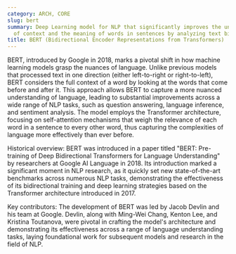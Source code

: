 ```yaml
---
category: ARCH, CORE
slug: bert
summary: Deep Learning model for NLP that significantly improves the understanding
  of context and the meaning of words in sentences by analyzing text bidirectionally.
title: BERT (Bidirectional Encoder Representations from Transformers)
---
```


BERT, introduced by Google in 2018, marks a pivotal shift in how machine learning models grasp the nuances of language. Unlike previous models that processed text in one direction (either left-to-right or right-to-left), BERT considers the full context of a word by looking at the words that come before and after it. This approach allows BERT to capture a more nuanced understanding of language, leading to substantial improvements across a wide range of NLP tasks, such as question answering, language inference, and sentiment analysis. The model employs the Transformer architecture, focusing on self-attention mechanisms that weigh the relevance of each word in a sentence to every other word, thus capturing the complexities of language more effectively than ever before.

Historical overview: BERT was introduced in a paper titled "BERT: Pre-training of Deep Bidirectional Transformers for Language Understanding" by researchers at Google AI Language in 2018. Its introduction marked a significant moment in NLP research, as it quickly set new state-of-the-art benchmarks across numerous NLP tasks, demonstrating the effectiveness of its bidirectional training and deep learning strategies based on the Transformer architecture introduced in 2017.

Key contributors: The development of BERT was led by Jacob Devlin and his team at Google. Devlin, along with Ming-Wei Chang, Kenton Lee, and Kristina Toutanova, were pivotal in crafting the model's architecture and demonstrating its effectiveness across a range of language understanding tasks, laying foundational work for subsequent models and research in the field of NLP.